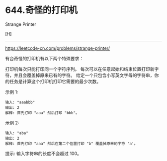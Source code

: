# 644.奇怪的打印机
Strange Printer

[H]

---

https://leetcode-cn.com/problems/strange-printer/


有台奇怪的打印机有以下两个特殊要求：

打印机每次只能打印同一个字符序列。
每次可以在任意起始和结束位置打印新字符，并且会覆盖掉原来已有的字符。
给定一个只包含小写英文字母的字符串，你的任务是计算这个打印机打印它需要的最少次数。

示例 1:
```text
输入: "aaabbb"
输出: 2
解释: 首先打印 "aaa" 然后打印 "bbb"。
```
示例 2:
```text
输入: "aba"
输出: 2
解释: 首先打印 "aaa" 然后在第二个位置打印 "b" 覆盖掉原来的字符 'a'。
```
提示: 输入字符串的长度不会超过 100。

